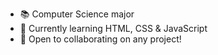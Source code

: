 - 📚 Computer Science major
- 🌱 Currently learning HTML, CSS & JavaScript
- 💞️ Open to collaborating on any project!
